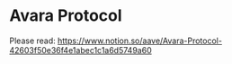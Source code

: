 # Avara Protocol

Please read: https://www.notion.so/aave/Avara-Protocol-42603f50e36f4e1abec1c1a6d5749a60